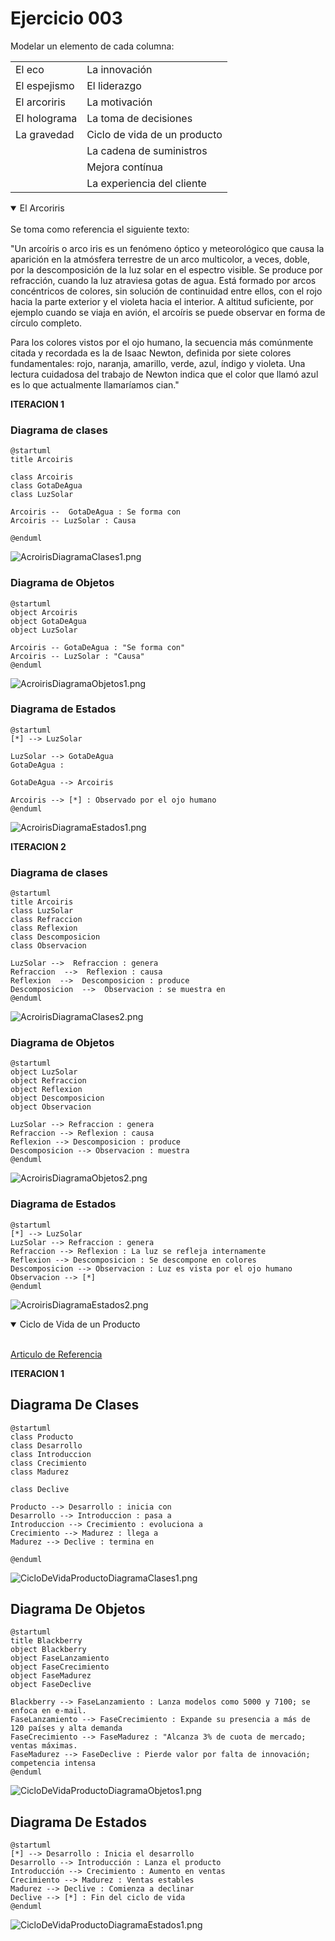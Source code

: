 # Ejercicio 003

Modelar un elemento de cada columna:

|||
|-|-|
|El eco|La innovación
|El espejismo|El liderazgo
|El arcoriris|La motivación
|El holograma|La toma de decisiones
|La gravedad|Ciclo de vida de un producto
||La cadena de suministros
||Mejora contínua
||La experiencia del cliente


<details open>
<summary>El Arcoriris</summary>
<br>
Se toma como referencia el siguiente texto:

"Un arcoíris​ o arco iris es un fenómeno óptico y meteorológico que causa la aparición en la atmósfera terrestre de un arco multicolor, a veces, doble, por la descomposición de la luz solar en el espectro visible. Se produce por refracción, cuando la luz atraviesa gotas de agua. Está formado por arcos concéntricos de colores, sin solución de continuidad entre ellos, con el rojo hacia la parte exterior y el violeta hacia el interior. A altitud suficiente, por ejemplo cuando se viaja en avión, el arcoíris se puede observar en forma de círculo completo.

Para los colores vistos por el ojo humano, la secuencia más comúnmente citada y recordada es la de Isaac Newton, definida por siete colores fundamentales: rojo, naranja, amarillo, verde, azul, índigo y violeta. Una lectura cuidadosa del trabajo de Newton indica que el color que llamó azul es lo que actualmente llamaríamos cian."

**ITERACION 1**

### Diagrama de clases
```
@startuml
title Arcoiris

class Arcoiris
class GotaDeAgua
class LuzSolar

Arcoiris --  GotaDeAgua : Se forma con
Arcoiris -- LuzSolar : Causa

@enduml
```

![AcroirisDiagramaClases1.png](imagenes\AcroirisDiagramaClases1.png)


### Diagrama de Objetos
```
@startuml
object Arcoiris
object GotaDeAgua
object LuzSolar 

Arcoiris -- GotaDeAgua : "Se forma con"
Arcoiris -- LuzSolar : "Causa"
@enduml
```
![AcroirisDiagramaObjetos1.png](imagenes\AcroirisDiagramaObjetos1.png)


### Diagrama de Estados

```
@startuml
[*] --> LuzSolar

LuzSolar --> GotaDeAgua 
GotaDeAgua : 

GotaDeAgua --> Arcoiris 

Arcoiris --> [*] : Observado por el ojo humano
@enduml
```

![AcroirisDiagramaEstados1.png](imagenes\AcroirisDiagramaEstados1.png)

**ITERACION 2**

### Diagrama de clases
```
@startuml
title Arcoiris
class LuzSolar 
class Refraccion 
class Reflexion 
class Descomposicion
class Observacion 

LuzSolar -->  Refraccion : genera
Refraccion  -->  Reflexion : causa
Reflexion  -->  Descomposicion : produce
Descomposicion  -->  Observacion : se muestra en
@enduml
```

![AcroirisDiagramaClases2.png](imagenes\AcroirisDiagramaClases2.png)


### Diagrama de Objetos
```
@startuml
object LuzSolar
object Refraccion 
object Reflexion
object Descomposicion 
object Observacion 

LuzSolar --> Refraccion : genera
Refraccion --> Reflexion : causa
Reflexion --> Descomposicion : produce
Descomposicion --> Observacion : muestra
@enduml
```
![AcroirisDiagramaObjetos2.png](imagenes\AcroirisDiagramaObjetos2.png)


### Diagrama de Estados

```
@startuml
[*] --> LuzSolar
LuzSolar --> Refraccion : genera
Refraccion --> Reflexion : La luz se refleja internamente
Reflexion --> Descomposicion : Se descompone en colores
Descomposicion --> Observacion : Luz es vista por el ojo humano
Observacion --> [*]
@enduml

```

![AcroirisDiagramaEstados2.png](imagenes\AcroirisDiagramaEstados2.png)
</details>


<details open>
<summary>Ciclo de Vida de un Producto</summary>
<br>

[Articulo de Referencia](https://rockcontent.com/es/blog/ciclo-de-vida-de-un-producto/#:~:text=El%20ciclo%20de%20vida%20de,%2C%20crecimiento%2C%20madurez%20y%20declive)

**ITERACION 1**
## Diagrama De Clases
```
@startuml
class Producto 
class Desarrollo 
class Introduccion
class Crecimiento 
class Madurez 

class Declive

Producto --> Desarrollo : inicia con
Desarrollo --> Introduccion : pasa a
Introduccion --> Crecimiento : evoluciona a
Crecimiento --> Madurez : llega a
Madurez --> Declive : termina en

@enduml
```
![CicloDeVidaProductoDiagramaClases1.png](imagenes\CicloDeVidaProductoDiagramaClases1.png)

## Diagrama De Objetos
```
@startuml
title Blackberry
object Blackberry
object FaseLanzamiento
object FaseCrecimiento
object FaseMadurez
object FaseDeclive

Blackberry --> FaseLanzamiento : Lanza modelos como 5000 y 7100; se enfoca en e-mail.
FaseLanzamiento --> FaseCrecimiento : Expande su presencia a más de 120 países y alta demanda
FaseCrecimiento --> FaseMadurez : "Alcanza 3% de cuota de mercado; ventas máximas.
FaseMadurez --> FaseDeclive : Pierde valor por falta de innovación; competencia intensa
@enduml
```

![CicloDeVidaProductoDiagramaObjetos1.png](imagenes\CicloDeVidaProductoDiagramaObjetos1.png)


## Diagrama De Estados
```
@startuml
[*] --> Desarrollo : Inicia el desarrollo
Desarrollo --> Introducción : Lanza el producto
Introducción --> Crecimiento : Aumento en ventas
Crecimiento --> Madurez : Ventas estables
Madurez --> Declive : Comienza a declinar
Declive --> [*] : Fin del ciclo de vida
@enduml
```

![CicloDeVidaProductoDiagramaEstados1.png](imagenes\CicloDeVidaProductoDiagramaEstados1.png)


</details>
